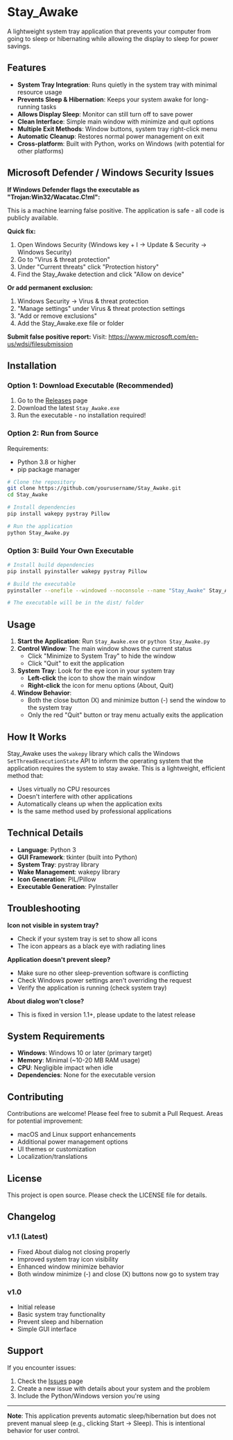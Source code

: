 # Stay_Awake

A lightweight system tray application that prevents your computer from going to sleep or hibernating while allowing the display to sleep for power savings.

## Features

- **System Tray Integration**: Runs quietly in the system tray with minimal resource usage
- **Prevents Sleep & Hibernation**: Keeps your system awake for long-running tasks
- **Allows Display Sleep**: Monitor can still turn off to save power
- **Clean Interface**: Simple main window with minimize and quit options
- **Multiple Exit Methods**: Window buttons, system tray right-click menu
- **Automatic Cleanup**: Restores normal power management on exit
- **Cross-platform**: Built with Python, works on Windows (with potential for other platforms)

## Microsoft Defender / Windows Security Issues

**If Windows Defender flags the executable as "Trojan:Win32/Wacatac.C!ml":**

This is a machine learning false positive. The application is safe - all code is publicly available.

**Quick fix:**
1. Open Windows Security (Windows key + I → Update & Security → Windows Security)
2. Go to "Virus & threat protection"
3. Under "Current threats" click "Protection history"
4. Find the Stay_Awake detection and click "Allow on device"

**Or add permanent exclusion:**
1. Windows Security → Virus & threat protection
2. "Manage settings" under Virus & threat protection settings
3. "Add or remove exclusions" 
4. Add the Stay_Awake.exe file or folder

**Submit false positive report:**
Visit: https://www.microsoft.com/en-us/wdsi/filesubmission

## Installation

### Option 1: Download Executable (Recommended)
1. Go to the [Releases](https://github.com/yourusername/Stay_Awake/releases) page
2. Download the latest `Stay_Awake.exe`
3. Run the executable - no installation required!

### Option 2: Run from Source
Requirements:
- Python 3.8 or higher
- pip package manager

```bash
# Clone the repository
git clone https://github.com/yourusername/Stay_Awake.git
cd Stay_Awake

# Install dependencies
pip install wakepy pystray Pillow

# Run the application
python Stay_Awake.py
```

### Option 3: Build Your Own Executable
```bash
# Install build dependencies
pip install pyinstaller wakepy pystray Pillow

# Build the executable
pyinstaller --onefile --windowed --noconsole --name "Stay_Awake" Stay_Awake.py

# The executable will be in the dist/ folder
```

## Usage

1. **Start the Application**: Run `Stay_Awake.exe` or `python Stay_Awake.py`
2. **Control Window**: The main window shows the current status
   - Click "Minimize to System Tray" to hide the window
   - Click "Quit" to exit the application
3. **System Tray**: Look for the eye icon in your system tray
   - **Left-click** the icon to show the main window
   - **Right-click** the icon for menu options (About, Quit)
4. **Window Behavior**: 
   - Both the close button (X) and minimize button (-) send the window to the system tray
   - Only the red "Quit" button or tray menu actually exits the application

## How It Works

Stay_Awake uses the `wakepy` library which calls the Windows `SetThreadExecutionState` API to inform the operating system that the application requires the system to stay awake. This is a lightweight, efficient method that:

- Uses virtually no CPU resources
- Doesn't interfere with other applications
- Automatically cleans up when the application exits
- Is the same method used by professional applications

## Technical Details

- **Language**: Python 3
- **GUI Framework**: tkinter (built into Python)
- **System Tray**: pystray library
- **Wake Management**: wakepy library
- **Icon Generation**: PIL/Pillow
- **Executable Generation**: PyInstaller

## Troubleshooting

**Icon not visible in system tray?**
- Check if your system tray is set to show all icons
- The icon appears as a black eye with radiating lines

**Application doesn't prevent sleep?**
- Make sure no other sleep-prevention software is conflicting
- Check Windows power settings aren't overriding the request
- Verify the application is running (check system tray)

**About dialog won't close?**
- This is fixed in version 1.1+, please update to the latest release

## System Requirements

- **Windows**: Windows 10 or later (primary target)
- **Memory**: Minimal (~10-20 MB RAM usage)
- **CPU**: Negligible impact when idle
- **Dependencies**: None for the executable version

## Contributing

Contributions are welcome! Please feel free to submit a Pull Request. Areas for potential improvement:

- macOS and Linux support enhancements
- Additional power management options
- UI themes or customization
- Localization/translations

## License

This project is open source. Please check the LICENSE file for details.

## Changelog

### v1.1 (Latest)
- Fixed About dialog not closing properly
- Improved system tray icon visibility
- Enhanced window minimize behavior
- Both window minimize (-) and close (X) buttons now go to system tray

### v1.0
- Initial release
- Basic system tray functionality
- Prevent sleep and hibernation
- Simple GUI interface

## Support

If you encounter issues:
1. Check the [Issues](https://github.com/yourusername/Stay_Awake/issues) page
2. Create a new issue with details about your system and the problem
3. Include the Python/Windows version you're using

---

**Note**: This application prevents automatic sleep/hibernation but does not prevent manual sleep (e.g., clicking Start → Sleep). This is intentional behavior for user control.
